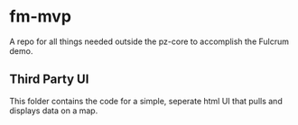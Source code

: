 # fm-mvp
A repo for all things needed outside the pz-core to accomplish the Fulcrum demo.


## Third Party UI
This folder contains the code for a simple, seperate html UI that pulls and displays data on a map.
